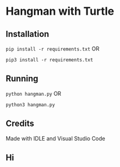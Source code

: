 # Hangman with Turtle

## Installation

`pip install -r requirements.txt` OR

`pip3 install -r requirements.txt`

## Running

`python hangman.py` OR

`python3 hangman.py`

## Credits

Made with IDLE and Visual Studio Code

## Hi
